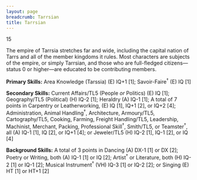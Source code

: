 ```yaml
---
layout: page
breadcrumb: Tarrsian
title: Tarrsian
---
```


<points>15</points>

The empire of Tarrsia stretches far and wide, including the capital nation of Tarrs and all of the member kingdoms it rules.  Most characters are subjects of the empire, or simply Tarrsian, and those who are full-fledged citizens—status 0 or higher—are educated to be contributing members.

**Primary Skills:**  Area Knowledge (Tarssia) (E) IQ+1 [1]; Savoir-Faire<sup>†</sup> (E) IQ [1]

**Secondary Skills:**  Current Affairs/TL5 (People _or_ Politics) (E) IQ [1]; Geography/TL5 (Political) (H) IQ-2 [1]; Heraldry (A) IQ-1 [1]; A total of 7 points in Carpentry or Leatherworking, (E) IQ [1], IQ+1 [2], or IQ+2 [4]; Administration, Animal Handling<sup>†</sup>, Architecture, Armoury/TL5, Cartography/TL5, Cooking, Farming, Freight Handling/TL5, Leadership, Machinist, Merchant, Packing, Professional Skill<sup>†</sup>, Smith/TL5, or Teamster<sup>†</sup>, all (A) IQ-1 [1], IQ [2], or IQ+1 [4]; or Jeweler/TL5 (H) IQ-2 [1], IQ-1 [2], or IQ [4]

**Background Skills:**  A total of 3 points in Dancing (A) DX-1 [1] or DX [2]; Poetry or Writing, both (A) IQ-1 [1] or IQ [2]; Artist<sup>†</sup> or Literature, both (H) IQ-2 [1] or IQ-1 [2]; Musical Instrument<sup>†</sup> (VH) IQ-3 [1] or IQ-2 [2]; or Singing (E) HT [1] or HT+1 [2]
